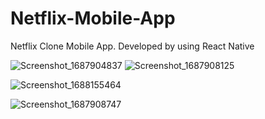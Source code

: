 # Netflix-Mobile-App
Netflix Clone Mobile App. Developed by using React Native


![Screenshot_1687904837](https://github.com/AtaSahin/Netflix-Mobile-App/assets/80812122/f099f14d-0752-459c-92ac-7b7165e90a32)
![Screenshot_1687908125](https://github.com/AtaSahin/Netflix-Mobile-App/assets/80812122/2431e4cb-65a1-4f0b-9bec-03cd98811236)

![Screenshot_1688155464](https://github.com/AtaSahin/Netflix-Mobile-App/assets/80812122/79dd06e9-048f-413c-b397-8ac7bc672daa)

![Screenshot_1687908747](https://github.com/AtaSahin/Netflix-Mobile-App/assets/80812122/64d4c4a2-b1f4-4406-9c9b-06080a3723be)
